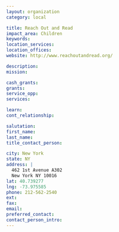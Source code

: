 ```yaml
---
layout: organization
category: local

title: Reach Out and Read
impact_area: Children
keywords: 
location_services: 
location_offices: 
website: http://www.reachoutandread.org/

description: 
mission: 

cash_grants: 
grants: 
service_opp: 
services: 

learn: 
cont_relationship: 

salutation: 
first_name: 
last_name: 
title_contact_person: 

city: New York
state: NY
address: |
  462 1st Avenue A302  
  New York NY 10016
lat: 40.739277
lng: -73.975585
phone: 212-562-2540
ext: 
fax: 
email: 
preferred_contact: 
contact_person_intro: 
---
```

